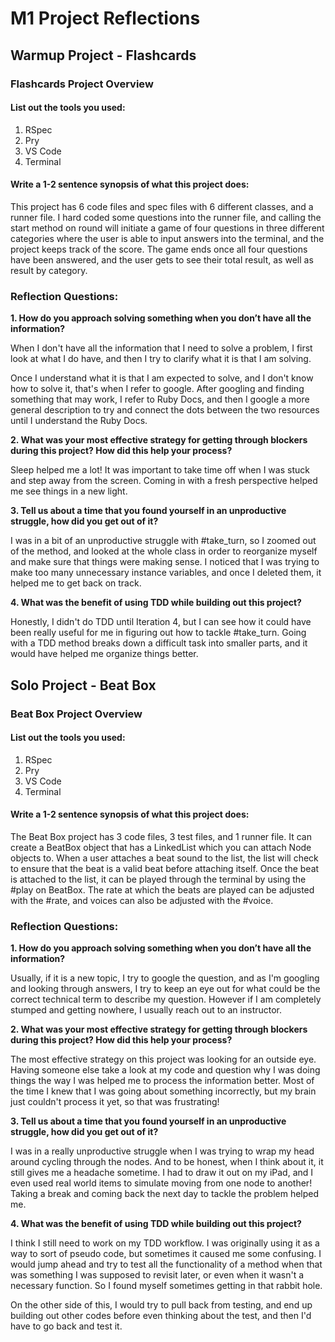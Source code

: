 # M1 Project Reflections

## Warmup Project - Flashcards

### Flashcards Project Overview

#### List out the tools you used:
1. RSpec
2. Pry
3. VS Code
4. Terminal

#### Write a 1-2 sentence synopsis of what this project does:
This project has 6 code files and spec files with 6 different classes, and a runner file. I hard coded some questions into the runner file, and calling the start method on round will initiate a game of four questions in three different categories where the user is able to input answers into the terminal, and the project keeps track of the score. The game ends once all four questions have been answered, and the user gets to see their total result, as well as result by category.


### Reflection Questions: 
**1. How do you approach solving something when you don’t have all the information?**<br />

When I don't have all the information that I need to solve a problem, I first look at what I do have, and then I try to clarify what it is that I am solving.

Once I understand what it is that I am expected to solve, and I don't know how to solve it, that's when I refer to google. After googling and finding something that may work, I refer to Ruby Docs, and then I google a more general description to try and connect the dots between the two resources until I understand the Ruby Docs.

**2. What was your most effective strategy for getting through blockers during this project? How did this help your process?**<br />

Sleep helped me a lot! It was important to take time off when I was stuck and step away from the screen. Coming in with a fresh perspective helped me see things in a new light.

**3. Tell us about a time that you found yourself in an unproductive struggle, how did you get out of it?**<br />

I was in a bit of an unproductive struggle with #take_turn, so I zoomed out of the method, and looked at the whole class in order to reorganize myself and make sure that things were making sense. I noticed that I was trying to make too many unnecessary instance variables, and once I deleted them, it helped me to get back on track.


**4. What was the benefit of using TDD while building out this project?**<br />

Honestly, I didn't do TDD until Iteration 4, but I can see how it could have been really useful for me in figuring out how to tackle #take_turn. Going with a TDD method breaks down a difficult task into smaller parts, and it would have helped me organize things better.

## Solo Project - Beat Box

### Beat Box Project Overview

#### List out the tools you used:
1. RSpec
2. Pry
3. VS Code
4. Terminal

#### Write a 1-2 sentence synopsis of what this project does:
The Beat Box project has 3 code files, 3 test files, and 1 runner file. It can create a BeatBox object that has a LinkedList which you can attach Node objects to. When a user attaches a beat sound to the list, the list will check to ensure that the beat is a valid beat before attaching itself. Once the beat is attached to the list, it can be played through the terminal by using the #play on BeatBox. The rate at which the beats are played can be adjusted with the #rate, and voices can also be adjusted with the #voice. 


### Reflection Questions: 
**1. How do you approach solving something when you don’t have all the information?**<br />

Usually, if it is a new topic, I try to google the question, and as I'm googling and looking through answers, I try to keep an eye out for what could be the correct technical term to describe my question. However if I am completely stumped and getting nowhere, I usually reach out to an instructor.

**2. What was your most effective strategy for getting through blockers during this project? How did this help your process?**<br />

The most effective strategy on this project was looking for an outside eye. Having someone else take a look at my code and question why I was doing things the way I was helped me to process the information better. Most of the time I knew that I was going about something incorrectly, but my brain just couldn't process it yet, so that was frustrating!

**3. Tell us about a time that you found yourself in an unproductive struggle, how did you get out of it?**<br />

I was in a really unproductive struggle when I was trying to wrap my head around cycling through the nodes. And to be honest, when I think about it, it still gives me a headache sometime. I had to draw it out on my iPad, and I even used real world items to simulate moving from one node to another! Taking a break and coming back the next day to tackle the problem helped me.


**4. What was the benefit of using TDD while building out this project?**<br />

I think I still need to work on my TDD workflow. I was originally using it as a way to sort of pseudo code, but sometimes it caused me some confusing. I would jump ahead and try to test all the functionality of a method when that was something I was supposed to revisit later, or even when it wasn't a necessary function. So I found myself sometimes getting in that rabbit hole. 

On the other side of this, I would try to pull back from testing, and end up building out other codes before even thinking about the test, and then I'd have to go back and test it. 
